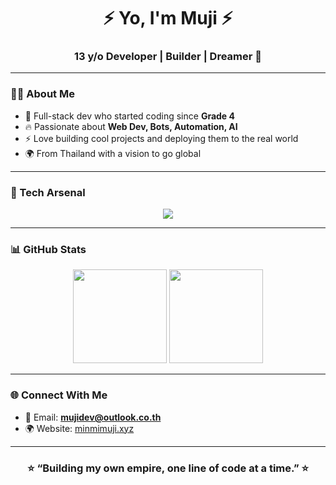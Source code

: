 <h1 align="center">⚡ Yo, I'm Muji ⚡</h1>
<h3 align="center">13 y/o Developer | Builder | Dreamer 🚀</h3>

---

### 🧑‍💻 About Me
- 🚀 Full-stack dev who started coding since **Grade 4**
- 🔥 Passionate about **Web Dev, Bots, Automation, AI**
- ⚡ Love building cool projects and deploying them to the real world
- 🌍 From Thailand with a vision to go global

---

### 🔧 Tech Arsenal
<p align="center">
  <img src="https://skillicons.dev/icons?i=js,nodejs,react,nextjs,php,sqlite,tailwind,html,css,vscode,vercel,cloudflare,github" />
</p>

---

### 📊 GitHub Stats
<p align="center">
  <img src="https://github-readme-stats.vercel.app/api?username=Mujidevz&show_icons=true&theme=radical" height="150"/>
  <img src="https://github-readme-stats.vercel.app/api/top-langs/?username=Mujidevz&layout=compact&theme=radical" height="150"/>
</p>

---

### 🌐 Connect With Me
- 💌 Email: **mujidev@outlook.co.th**
- 🌍 Website: [minmimuji.xyz](https://minmimuji.xyz)

---

<h3 align="center">⭐️ “Building my own empire, one line of code at a time.” ⭐️</h3>
